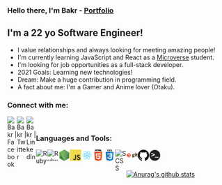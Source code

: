 ### Hello there, I'm Bakr - [Portfolio]

## I'm a 22 yo Software Engineer!
- I value relationships and always looking for meeting amazing people!
- I'm currently learning JavaScript and React as a [Microverse] student.
- I'm looking for job opportunities as a full-stack developer.
- 2021 Goals: Learning new technologies!
- Dream: Make a huge contribution in programming field.
- A fact about me: I'm a Gamer and Anime lover (Otaku).

### Connect with me:

[<img align="left" alt="Bakr | Facebook" width="22px" src="https://cdn.jsdelivr.net/npm/simple-icons@v3/icons/facebook.svg" />][Facebook]
[<img align="left" alt="Bakr | Twitter" width="22px" src="https://cdn.jsdelivr.net/npm/simple-icons@v3/icons/twitter.svg" />][Twitter]
[<img align="left" alt="Bakr | LinkedIn" width="22px" src="https://cdn.jsdelivr.net/npm/simple-icons@v3/icons/linkedin.svg" />][LinkedIn]

<br />

### Languages and Tools:
<img align="left" alt="Ruby" width="26px" src="https://raw.githubusercontent.com/rhoit/mode-icons/dump/icons/ruby.png" />
<img align="left" alt="RubyOnRails" width="26px" height="26px" src="https://upload.wikimedia.org/wikipedia/commons/6/62/Ruby_On_Rails_Logo.svg" />
<img align="left" alt="Node.js" width="26px" src="https://raw.githubusercontent.com/github/explore/80688e429a7d4ef2fca1e82350fe8e3517d3494d/topics/nodejs/nodejs.png" />
<img align="left" alt="JavaScript" width="26px" src="https://raw.githubusercontent.com/github/explore/80688e429a7d4ef2fca1e82350fe8e3517d3494d/topics/javascript/javascript.png" />
<img align="left" alt="React" width="26px" src="https://raw.githubusercontent.com/github/explore/80688e429a7d4ef2fca1e82350fe8e3517d3494d/topics/react/react.png" />
<img align="left" alt="HTML5" width="26px" src="https://raw.githubusercontent.com/github/explore/80688e429a7d4ef2fca1e82350fe8e3517d3494d/topics/html/html.png" />
<img align="left" alt="CSS3" width="26px" src="https://raw.githubusercontent.com/github/explore/80688e429a7d4ef2fca1e82350fe8e3517d3494d/topics/css/css.png" />
<img align="left" alt="SCSS" width="26px" src="https://raw.githubusercontent.com/rhoit/mode-icons/dump/icons/sass.png" />
<img align="left" alt="Git" width="26px" src="https://raw.githubusercontent.com/github/explore/80688e429a7d4ef2fca1e82350fe8e3517d3494d/topics/git/git.png" />
<img align="left" alt="GitHub" width="26px" src="https://raw.githubusercontent.com/github/explore/78df643247d429f6cc873026c0622819ad797942/topics/github/github.png" />
<img align="left" alt="Terminal" width="26px" src="https://raw.githubusercontent.com/github/explore/80688e429a7d4ef2fca1e82350fe8e3517d3494d/topics/terminal/terminal.png" />

<br />
<br />

[![Anurag's github stats](https://github-readme-stats.vercel.app/api?username=MahmoudBakr23)](https://github.com/anuraghazra/github-readme-stats)

[Portfolio]: https://fast-wave-79751.herokuapp.com/
[LinkedIn]: https://www.linkedin.com/in/m-bakr/
[Twitter]: https://twitter.com/bkshjs
[Microverse]: https://www.microverse.org/
[Facebook]: https://www.facebook.com/mahmoud.bakr.1460/